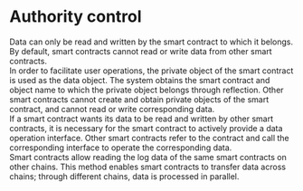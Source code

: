 # Authority control

Data can only be read and written by the smart contract to which it belongs. By default, smart contracts cannot read or write data from other smart contracts.  
In order to facilitate user operations, the private object of the smart contract is used as the data object. The system obtains the smart contract and object name to which the private object belongs through reflection. Other smart contracts cannot create and obtain private objects of the smart contract, and cannot read or write corresponding data.  
If a smart contract wants its data to be read and written by other smart contracts, it is necessary for the smart contract to actively provide a data operation interface. Other smart contracts refer to the contract and call the corresponding interface to operate the corresponding data.  
Smart contracts allow reading the log data of the same smart contracts on other chains. This method enables smart contracts to transfer data across chains; through different chains, data is processed in parallel.  
